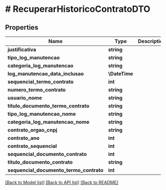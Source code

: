# # RecuperarHistoricoContratoDTO

## Properties

Name | Type | Description | Notes
------------ | ------------- | ------------- | -------------
**justificativa** | **string** |  | [optional]
**tipo_log_manutencao** | **string** |  | [optional]
**categoria_log_manutencao** | **string** |  | [optional]
**log_manutencao_data_inclusao** | **\DateTime** |  | [optional]
**sequencial_termo_contrato** | **int** |  | [optional]
**numero_termo_contrato** | **string** |  | [optional]
**usuario_nome** | **string** |  | [optional]
**titulo_documento_termo_contrato** | **string** |  | [optional]
**tipo_log_manutencao_nome** | **string** |  | [optional]
**categoria_log_manutencao_nome** | **string** |  | [optional]
**contrato_orgao_cnpj** | **string** |  | [optional]
**contrato_ano** | **int** |  | [optional]
**contrato_sequencial** | **int** |  | [optional]
**sequencial_documento_contrato** | **int** |  | [optional]
**titulo_documento_contrato** | **string** |  | [optional]
**sequencial_documento_termo_contrato** | **int** |  | [optional]

[[Back to Model list]](../../README.md#models) [[Back to API list]](../../README.md#endpoints) [[Back to README]](../../README.md)
